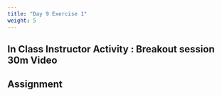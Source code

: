 ```yaml
---
title: "Day 9 Exercise 1"
weight: 5
---
```


## In Class Instructor Activity : Breakout session 30m Video 

## Assignment 



